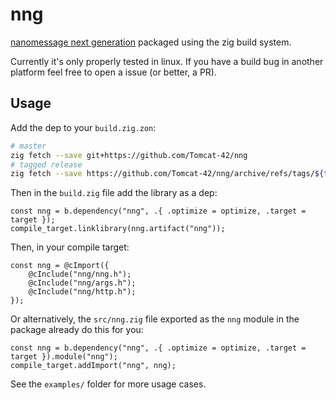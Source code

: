 # nng

[nanomessage next generation](https://github.com/nanomsg/nng) packaged using the zig build system.

Currently it's only properly tested in linux. If you have a build bug in another platform feel free
to open a issue (or better, a PR).

## Usage

Add the dep to your `build.zig.zon`:

```bash
# master
zig fetch --save git+https://github.com/Tomcat-42/nng
# tagged release
zig fetch --save https://github.com/Tomcat-42/nng/archive/refs/tags/${tag}.tar.gz
```

Then in the `build.zig` file add the library as a dep:

```zig
const nng = b.dependency("nng", .{ .optimize = optimize, .target = target });
compile_target.linklibrary(nng.artifact("nng"));
```

Then, in your compile target:

```zig
const nng = @cImport({
    @cInclude("nng/nng.h");
    @cInclude("nng/args.h");
    @cInclude("nng/http.h");
});
```

Or alternatively, the `src/nng.zig` file exported as the `nng` module in the package
already do this for you:

```zig
const nng = b.dependency("nng", .{ .optimize = optimize, .target = target }).module("nng");
compile_target.addImport("nng", nng);
```

See the `examples/` folder for more usage cases.
